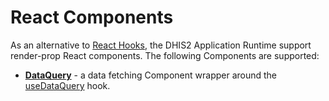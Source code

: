 # React Components

As an alternative to [React Hooks](hooks/), the DHIS2 Application Runtime support render-prop React components.  The following Components are supported:

* [**DataQuery**](components/DataQuery) - a data fetching Component wrapper around the [useDataQuery](hooks/useDataQuery) hook.